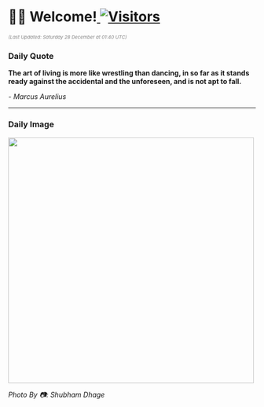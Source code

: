<h1>👋🏽 Welcome!<a href="https://github.com/OmitNomis/"> <img src="https://visitor-badge.laobi.icu/badge?page_id=OmitNomis" alt="Visitors"></a></h1>

<i><p style="font-size: 0.6rem; color:gray">(Last Updated: Saturday 28 December at 01:40 UTC)</p></i>

<h3> Daily Quote </h3>
<b><p>The art of living is more like wrestling than dancing, in so far as it stands ready against the accidental and the unforeseen, and is not apt to fall.</p></b>
<i><caption style="font-size: 0.8rem; color:gray;">- Marcus Aurelius</caption></i>


<hr>

<h3>Daily Image</h3>
<a href="https://images.unsplash.com/photo-1731436392721-f4f45588c33d?crop=entropy&cs=srgb&fm=jpg&ixid=M3w2MjM3MzF8MHwxfHJhbmRvbXx8fHx8fHx8fDE3MzUzNTAwMDF8&ixlib=rb-4.0.3&q=85" target="_blank"><img style="height:500px;" src=https://images.unsplash.com/photo-1731436392721-f4f45588c33d?crop=entropy&cs=srgb&fm=jpg&ixid=M3w2MjM3MzF8MHwxfHJhbmRvbXx8fHx8fHx8fDE3MzUzNTAwMDF8&ixlib=rb-4.0.3&q=85"/></a>

<i><caption style="font-size: 0.8rem; color:gray;"> Photo By 📷: Shubham Dhage</caption></i>
